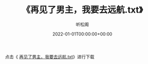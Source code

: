 ﻿---
title:  《再见了男主，我要去远航.txt》
date:   2022-01-01T00:00:00+00:00
author: 听松阁
layout: post
permalink: /再见了男主，我要去远航/
categories: 小说
tags: [小说]
---

点击《 [再见了男主，我要去远航.txt](http://img.660000.xyz/bookstukust/book/bntxt/10/再见了男主，我要去远航.txt)》进行下载